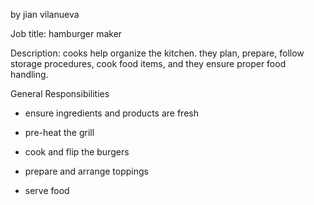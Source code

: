 by jian vilanueva

Job title: hamburger maker

Description: 
cooks help organize the kitchen. they plan, prepare, follow storage procedures, cook food items, and they ensure proper food handling.

General Responsibilities

 - ensure ingredients and products are fresh
 
 - pre-heat the grill
 
 - cook and flip the burgers
 
 - prepare and arrange toppings
 
 - serve food
